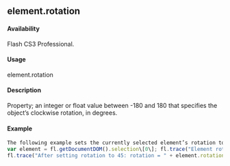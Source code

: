 ## element.rotation

#### Availability

Flash CS3 Professional.

#### Usage

element.rotation

#### Description

Property; an integer or float value between -180 and 180 that specifies the object’s clockwise rotation, in degrees.

#### Example

```javascript
The following example sets the currently selected element’s rotation to 45 degrees:
var element = fl.getDocumentDOM().selection\[0\]; fl.trace("Element rotation = " + element.rotation); element.rotation = 45;
fl.trace("After setting rotation to 45: rotation = " + element.rotation);

```